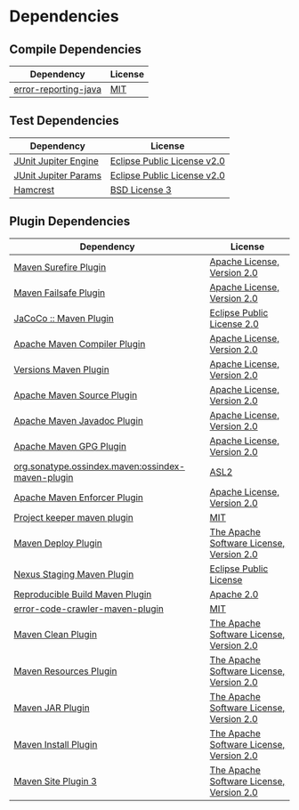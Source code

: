 <!-- @formatter:off -->
# Dependencies

## Compile Dependencies

| Dependency                | License  |
| ------------------------- | -------- |
| [error-reporting-java][0] | [MIT][1] |

## Test Dependencies

| Dependency                | License                          |
| ------------------------- | -------------------------------- |
| [JUnit Jupiter Engine][2] | [Eclipse Public License v2.0][3] |
| [JUnit Jupiter Params][2] | [Eclipse Public License v2.0][3] |
| [Hamcrest][6]             | [BSD License 3][7]               |

## Plugin Dependencies

| Dependency                                              | License                                        |
| ------------------------------------------------------- | ---------------------------------------------- |
| [Maven Surefire Plugin][8]                              | [Apache License, Version 2.0][9]               |
| [Maven Failsafe Plugin][10]                             | [Apache License, Version 2.0][9]               |
| [JaCoCo :: Maven Plugin][12]                            | [Eclipse Public License 2.0][13]               |
| [Apache Maven Compiler Plugin][14]                      | [Apache License, Version 2.0][9]               |
| [Versions Maven Plugin][16]                             | [Apache License, Version 2.0][9]               |
| [Apache Maven Source Plugin][18]                        | [Apache License, Version 2.0][9]               |
| [Apache Maven Javadoc Plugin][20]                       | [Apache License, Version 2.0][9]               |
| [Apache Maven GPG Plugin][22]                           | [Apache License, Version 2.0][23]              |
| [org.sonatype.ossindex.maven:ossindex-maven-plugin][24] | [ASL2][23]                                     |
| [Apache Maven Enforcer Plugin][26]                      | [Apache License, Version 2.0][9]               |
| [Project keeper maven plugin][28]                       | [MIT][1]                                       |
| [Maven Deploy Plugin][30]                               | [The Apache Software License, Version 2.0][23] |
| [Nexus Staging Maven Plugin][32]                        | [Eclipse Public License][33]                   |
| [Reproducible Build Maven Plugin][34]                   | [Apache 2.0][23]                               |
| [error-code-crawler-maven-plugin][36]                   | [MIT][1]                                       |
| [Maven Clean Plugin][38]                                | [The Apache Software License, Version 2.0][23] |
| [Maven Resources Plugin][40]                            | [The Apache Software License, Version 2.0][23] |
| [Maven JAR Plugin][42]                                  | [The Apache Software License, Version 2.0][23] |
| [Maven Install Plugin][44]                              | [The Apache Software License, Version 2.0][23] |
| [Maven Site Plugin 3][46]                               | [The Apache Software License, Version 2.0][23] |

[28]: https://github.com/exasol/project-keeper-maven-plugin
[0]: https://github.com/exasol/error-reporting-java
[23]: http://www.apache.org/licenses/LICENSE-2.0.txt
[8]: https://maven.apache.org/surefire/maven-surefire-plugin/
[32]: http://www.sonatype.com/public-parent/nexus-maven-plugins/nexus-staging/nexus-staging-maven-plugin/
[38]: http://maven.apache.org/plugins/maven-clean-plugin/
[1]: https://opensource.org/licenses/MIT
[10]: https://maven.apache.org/surefire/maven-failsafe-plugin/
[16]: http://www.mojohaus.org/versions-maven-plugin/
[7]: http://opensource.org/licenses/BSD-3-Clause
[14]: https://maven.apache.org/plugins/maven-compiler-plugin/
[22]: http://maven.apache.org/plugins/maven-gpg-plugin/
[13]: https://www.eclipse.org/legal/epl-2.0/
[33]: http://www.eclipse.org/legal/epl-v10.html
[12]: https://www.jacoco.org/jacoco/trunk/doc/maven.html
[34]: http://zlika.github.io/reproducible-build-maven-plugin
[42]: http://maven.apache.org/plugins/maven-jar-plugin/
[9]: https://www.apache.org/licenses/LICENSE-2.0.txt
[26]: https://maven.apache.org/enforcer/maven-enforcer-plugin/
[3]: https://www.eclipse.org/legal/epl-v20.html
[44]: http://maven.apache.org/plugins/maven-install-plugin/
[2]: https://junit.org/junit5/
[24]: https://sonatype.github.io/ossindex-maven/maven-plugin/
[18]: https://maven.apache.org/plugins/maven-source-plugin/
[6]: http://hamcrest.org/JavaHamcrest/
[30]: http://maven.apache.org/plugins/maven-deploy-plugin/
[46]: http://maven.apache.org/plugins/maven-site-plugin/
[40]: http://maven.apache.org/plugins/maven-resources-plugin/
[20]: https://maven.apache.org/plugins/maven-javadoc-plugin/
[36]: https://github.com/exasol/error-code-crawler-maven-plugin
